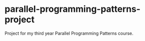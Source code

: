# parallel-programming-patterns-project
Project for my third year Parallel Programming Patterns course.
